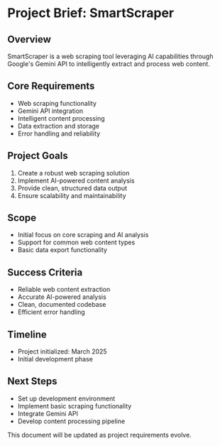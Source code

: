 # Project Brief: SmartScraper

## Overview
SmartScraper is a web scraping tool leveraging AI capabilities through Google's Gemini API to intelligently extract and process web content.

## Core Requirements
- Web scraping functionality
- Gemini API integration
- Intelligent content processing
- Data extraction and storage
- Error handling and reliability

## Project Goals
1. Create a robust web scraping solution
2. Implement AI-powered content analysis
3. Provide clean, structured data output
4. Ensure scalability and maintainability

## Scope
- Initial focus on core scraping and AI analysis
- Support for common web content types
- Basic data export functionality

## Success Criteria
- Reliable web content extraction
- Accurate AI-powered analysis
- Clean, documented codebase
- Efficient error handling

## Timeline
- Project initialized: March 2025
- Initial development phase

## Next Steps
- Set up development environment
- Implement basic scraping functionality
- Integrate Gemini API
- Develop content processing pipeline

This document will be updated as project requirements evolve.
